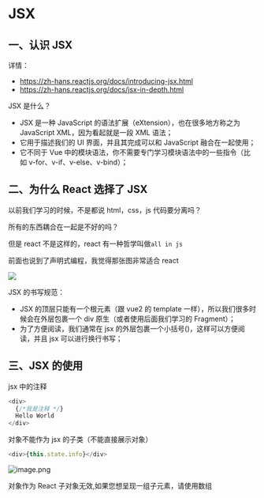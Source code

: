 # JSX
## 一、认识 JSX

详情：

- https://zh-hans.reactjs.org/docs/introducing-jsx.html
- https://zh-hans.reactjs.org/docs/jsx-in-depth.html

JSX 是什么？

- JSX 是一种 JavaScript 的语法扩展（eXtension），也在很多地方称之为 JavaScript XML，因为看起就是一段 XML 语法；
- 它用于描述我们的 UI 界面，并且其完成可以和 JavaScript 融合在一起使用；
- 它不同于 Vue 中的模块语法，你不需要专门学习模块语法中的一些指令（比如 v-for、v-if、v-else、v-bind）；

## 二、为什么 React 选择了 JSX

以前我们学习的时候，不是都说 html，css，js 代码要分离吗？

所有的东西耦合在一起是不好的吗？

但是 react 不是这样的，react 有一种哲学叫做`all in js`

前面也说到了声明式编程，我觉得那张图非常适合 react

![](https://img11.360buyimg.com/ddimg/jfs/t1/78488/2/17033/218092/6142b204E568116f5/690af293487b7b88.png)

JSX 的书写规范：

- JSX 的顶层只能有一个根元素（跟 vue2 的 template 一样），所以我们很多时候会在外层包裹一个 div 原生（或者使用后面我们学习的 Fragment）；
- 为了方便阅读，我们通常在 jsx 的外层包裹一个小括号()，这样可以方便阅读，并且 jsx 可以进行换行书写；

## 三、JSX 的使用

jsx 中的注释

```js
<div>
  {/*我是注释 */}
  Hello World
</div>
```

对象不能作为 jsx 的子类（不能直接展示对象）

```js
<div>{this.state.info}</div>
```

![image.png](https://img13.360buyimg.com/ddimg/jfs/t1/203536/14/7128/7284/61455341Ef05d0f7c/0e949b80ca93c41f.png)

对象作为 React 子对象无效,如果您想呈现一组子元素，请使用数组
